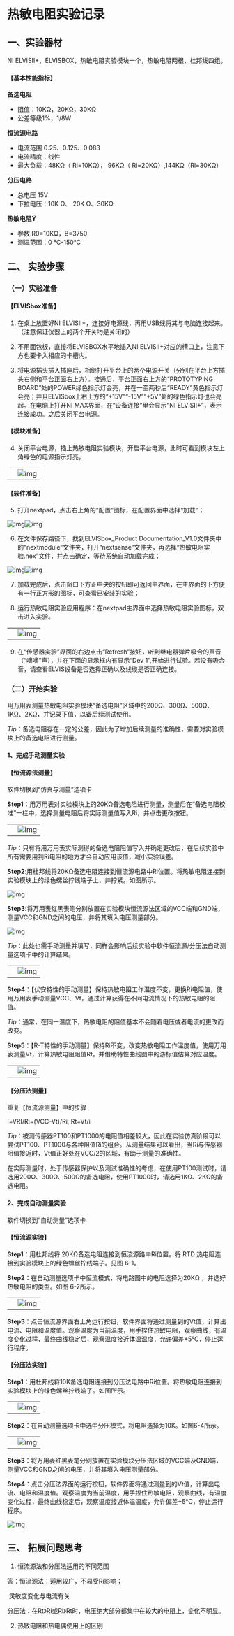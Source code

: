 #                        热敏电阻实验记录

## 一、实验器材

NI ELVISII+，ELVISBOX，热敏电阻实验模块一个，热敏电阻两根，杜邦线四组。

#### 【基本性能指标】

**备选电阻**

* 阻值：10KΩ，20KΩ，30KΩ
* 公差等级1%，1/8W

**恒流源电路**

* 电流范围 0.25、0.125、0.083
* 电流精度：线性 
* 最大负载：48KΩ（ Ri=10KΩ）， 96KΩ（ Ri=20KΩ）,144KΩ（Ri=30KΩ）

**分压电路**

* 总电压 15V
* 下拉电压：10K Ω、 20K Ω、30KΩ

**热敏电阻Ÿ** 

* 参数 R0=10KΩ，B=3750
* 测温范围：0 ℃-150℃

 

 

## 二、 实验步骤

### （一）实验准备

#### 【ELVISbox准备】

1. 在桌上放置好NI ELVISII+，连接好电源线，再用USB线将其与电脑连接起来。（注意保证仪器上的两个开关均是关闭的）

2. 不用面包板，直接将ELVISBOX水平地插入NI ELVISII+对应的槽口上，注意下方也要卡入相应的卡槽内。

3. 将电源插头插入插座后，相继打开平台上的两个电源开关（分别在平台上方插头右侧和平台正面右上方）。接通后，平台正面右上方的“PROTOTYPING BOARD”处的POWER绿色指示灯会亮，并在一至两秒后“READY”黄色指示灯会亮；并且ELVISbox上右上方的“+15V”“-15V”“+5V”处的绿色指示灯也会亮起。在电脑上打开NI MAX界面，在“设备连接”里会显示“NI ELVISII+”，表示连接成功。之后关闭平台电源。

 

#### 【模块准备】

4. 关闭平台电源，插上热敏电阻实验模块，开启平台电源，此时可看到模块左上角绿色的电源指示灯亮。

|      |                                                              |
| ---- | ------------------------------------------------------------ |
|      | ![img](file:///C:\Users\lenovo\AppData\Local\Temp\ksohtml\wps4BC1.tmp.jpg) |

 

 

#### 【软件准备】

5. 打开nextpad，点击右上角的“配置”图标，在配置界面中选择“加载”；

![img](file:///C:\Users\lenovo\AppData\Local\Temp\ksohtml\wps4BC2.tmp.jpg)![img](file:///C:\Users\lenovo\AppData\Local\Temp\ksohtml\wps4BC3.tmp.jpg) 

6. 在文件保存路径下，找到ELVISbox_Product Documentation_V1.0文件夹中的“nextmodule”文件夹，打开“nextsense”文件夹，再选择“热敏电阻实验.nex”文件，并点击确定，等待系统自动加载完成；

![img](file:///C:\Users\lenovo\AppData\Local\Temp\ksohtml\wps4BD3.tmp.jpg)![img](file:///C:\Users\lenovo\AppData\Local\Temp\ksohtml\wps4BD4.tmp.jpg) 

7. 加载完成后，点击窗口下方正中央的按钮即可返回主界面，在主界面的下方便有一行正方形的图标，可查看已安装的实验；

8. 运行热敏电阻实验应用程序：在nextpad主界面中选择热敏电阻实验图标，双击进入实验。

|      |                                                              |
| ---- | ------------------------------------------------------------ |
|      | ![img](file:///C:\Users\lenovo\AppData\Local\Temp\ksohtml\wps4BE5.tmp.jpg) |



 

9. 在“传感器实验”界面的右边点击“Refresh”按钮，听到继电器弹片吸合的声音（“嘀嘀”声），并在下面的显示框内有显示“Dev 1”,开始进行试验。若没有吸合音，请查看ELVIS设备是否选择正确以及线缆是否正确连接。

 

### （二）开始实验

 用万用表测量热敏电阻实验模块“备选电阻”区域中的200Ω、300Ω、500Ω、1KΩ、2KΩ，并记录下值，以备后续测试使用。

*Tip*：备选电阻存在一定的公差，因此为了增加后续测量的准确性，需要对实验模块上的备选电阻进行测量。

#### 1、完成手动测量实验

#### 【恒流源法测量】

软件切换到“仿真与测量”选项卡

**Step1**：用万用表对实验模块上的20KΩ备选电阻进行测量，测量后在“备选电阻校准”一栏中，选择测量电阻后将实际测量值写入Ri，并点击更改按钮。

|      |                                                              |
| ---- | ------------------------------------------------------------ |
|      | ![img](file:///C:\Users\lenovo\AppData\Local\Temp\ksohtml\wps4BE6.tmp.jpg) |

 

*Tip*：只有将用万用表实际测得的备选电阻阻值写入并确定更改后，在后续实验中所有需要用到Ri电阻的地方才会自动应用该值，减小实验误差。

**Step2**:用杜邦线将20KΩ备选电阻连接到恒流源电路中Ri位置。将热敏电阻连接到实验模块上的绿色螺丝拧线端子上，并拧紧。如图所示。

![img](file:///C:\Users\lenovo\AppData\Local\Temp\ksohtml\wps4BE7.tmp.jpg) 

**Step3**:将万用表红黑表笔分别放置在实验模块恒流源法区域的VCC端和GND端，测量VCC和GND之间的电压，并将其填入电压测量部分。

![img](file:///C:\Users\lenovo\AppData\Local\Temp\ksohtml\wps4BE8.tmp.jpg) 

*Tip*：此处也需手动测量并填写，同样会影响后续实验中软件恒流源/分压法自动测量选项卡中的计算结果。

|      |                                                              |
| ---- | ------------------------------------------------------------ |
|      | ![img](file:///C:\Users\lenovo\AppData\Local\Temp\ksohtml\wps4BF9.tmp.jpg) |

**Step4**：【伏安特性的手动测量】保持热敏电阻工作温度不变，更换Ri电阻值，使用万用表手动测量VCC、Vt，通过计算获得在不同电流情况下的热敏电阻的阻值。

*Tip*：通常，在同一温度下，热敏电阻的阻值基本不会随着电压或者电流的更改而改变。

**Step5**：【R-T特性的手动测量】保持Ri不变，改变热敏电阻工作温度值，使用万用表测量Vt，计算热敏电阻阻值Rt，并借助特性曲线图中的游标值估算对应温度。

|      |                                                              |
| ---- | ------------------------------------------------------------ |
|      | ![img](file:///C:\Users\lenovo\AppData\Local\Temp\ksohtml\wps4BFA.tmp.jpg) |

 

 

#### 【分压法测量】

重复【恒流源测量】中的步骤

i=VRI/Ri=(VCC-Vt)/Ri, Rt=Vt/i

 

*Tip*：被测传感器PT100和PT1000的电阻值相差较大，因此在实验仿真阶段可以尝试PT100、PT1000与各种阻值Ri的组合。从测量结果可以看出，当Ri与传感器阻值接近时，Vt值正好处在VCC/2的区域，有助于测量的准确性。

在实际测量时，处于传感器保护以及测试准确性的考虑，在使用PT100测试时，请选用200Ω、300Ω、500Ω的备选电阻，使用PT1000时，请选用1KΩ、2KΩ的备选电阻。

 

#### 2、完成自动测量实验

软件切换到“自动测量”选项卡

#### 【恒流源实验】

**Step1**：用杜邦线将 20KΩ备选电阻连接到恒流源路中Ri位置。将 RTD 热电阻连接到实验模块上的绿色螺丝拧线端子。见图 6-1。

**Step2**：在自动测量选项卡中恒流模式，将电路图中的电阻选择为20KΩ ，并选好热敏电阻的类型。如图 6-2所示。

|      |                                                              |
| ---- | ------------------------------------------------------------ |
|      | ![img](file:///C:\Users\lenovo\AppData\Local\Temp\ksohtml\wps4BFB.tmp.jpg) |

**Step3**：点击恒流源界面右上角运行按钮，软件界面将通过测量到的Vt值，计算出电流、电阻和温度值。观察温度为当前温度，用手捏住热敏电阻，观察曲线，有温度变化过程，最终曲线稳定后，观察温度接近体温温度，允许偏差+5℃，停止运行程序。

 

#### 【分压法实验】

**Step1**：用杜邦线将10K备选电阻连接到分压法电路中Ri位置。将热敏电阻连接到实验模块上的绿色螺丝拧线端子。如图所示。

|      |                                                              |
| ---- | ------------------------------------------------------------ |
|      | ![img](file:///C:\Users\lenovo\AppData\Local\Temp\ksohtml\wps4BFC.tmp.jpg) |

 

**Step2**：在自动测量选项卡中选中分压模式，将电阻选择为10K。如图6-4所示。

|      |                                                              |
| ---- | ------------------------------------------------------------ |
|      | ![img](file:///C:\Users\lenovo\AppData\Local\Temp\ksohtml\wps4C0C.tmp.jpg) |

**Step3**：将万用表红黑表笔分别放置在实验模块分压法区域的VCC端及GND端，测量VCC和GND之间的电压，并将其填入电压测量部分。

**Step4**：点击分压法界面的运行按钮，软件界面将通过测量到的Vt值，计算出电流、电阻和温度值。观察温度为当前温度，用手捏住热敏电阻，观察曲线，有温度变化过程，最终曲线稳定后，观察温度接近体温温度，允许偏差+5℃，停止运行程序。

![img](file:///C:\Users\lenovo\AppData\Local\Temp\ksohtml\wps4C0D.tmp.jpg) 

 

## 三、 拓展问题思考

1. 恒流源法和分压法适用的不同范围

答：恒流源法：适用较广，不易受Ri影响；

​         灵敏度变化与电流有关

分压法：在Rt》Ri或Ri》Rt时，电压绝大部分都集中在较大的电阻上，变化不明显。

2. 热敏电阻和热电偶使用上的区别